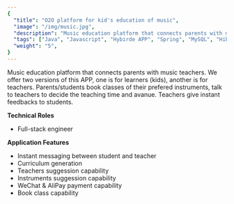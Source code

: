 ```yaml
---
{
  "title": "O2O platform for kid's education of music",
  "image": "/img/music.jpg",
  "description": "Music education platform that connects parents with music teachers. We offer two versions of this APP, one is for learners (kids), another is for teachers. Parents/students book classes of their prefered instruments, talk to teachers to decide the teaching time and avanue. Teachers give instant feedbacks to students.",
  "tags": ["Java", "Javascript", "Hybirde APP", "Spring", "MySQL", "Hibernate", "REST APIs", "MVC", "Redis"],
  "weight": "5",
}
---
```


Music education platform that connects parents with music teachers. We offer two versions of this APP, one is for learners (kids), another is for teachers. Parents/students book classes of their prefered instruments, talk to teachers to decide the teaching time and avanue. Teachers give instant feedbacks to students.

**Technical Roles**

- Full-stack engineer

**Application Features**

- Instant messaging between student and teacher
- Curriculum generation
- Teachers suggession capability
- Instruments suggession capability
- WeChat & AliPay payment capability
- Book class capability